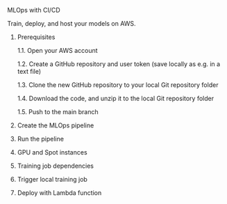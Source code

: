 MLOps with CI/CD 

Train, deploy, and host your models on AWS.

1. Prerequisites

   1.1. Open your AWS account

   1.2. Create a GitHub repository and user token (save locally as e.g. in a text file)

   1.3. Clone the new GitHub repository to your local Git repository folder

   1.4. Download the code, and unzip it to the local Git repository folder

   1.5. Push to the main branch

2. Create the MLOps pipeline

   

3. Run the pipeline

   

4. GPU and Spot instances

   

5. Training job dependencies

   

6. Trigger local training job

   

7. Deploy with Lambda function

   